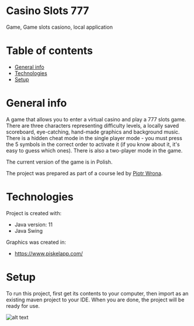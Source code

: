 # Casino Slots 777 
Game, Game slots casiono, local application

# Table of contents
* [General info](#general-info)
* [Technologies](#technologies)
* [Setup](#setup)

# General info
A game that allows you to enter a virtual casino and play a 777 slots game. There are three characters representing difficulty levels, a locally saved scoreboard, eye-catching, hand-made graphics and background music. There is a hidden cheat mode in the single player mode - you must press the 5 symbols in the correct order to activate it (if you know about it, it's easy to guess which ones). There is also a two-player mode in the game.

The current version of the game is in Polish.

The project was prepared as part of a course led by 
<a href="https://github.com/piotrolot1" rel="nofollow">Piotr Wrona</a>.

# Technologies
Project is created with:
* Java version: 11
* Java Swing

Graphics was created in:

* <a herf="https://www.piskelapp.com/" rel="nofllow"> https://www.piskelapp.com/ </a>

# Setup
To run this project, first get its contents to your computer, then import as an existing maven project to your IDE.
When you are done, the project will be ready for use.

![alt text](https://i.ibb.co/TBnZvy0/777.png)
